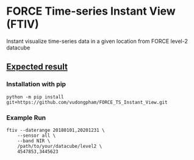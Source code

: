 # FORCE Time-series Instant View (FTIV)
Instant visualize time-series data in a given location from  FORCE level-2 datacube

## [Expected result](https://github.com/vudongpham/FORCE_TS_Instant_View)

### Installation with pip
```
python -m pip install git+https://github.com/vudongpham/FORCE_TS_Instant_View.git
```

### Example Run
```
ftiv --daterange 20180101,20201231 \
    --sensor all \
    --band NIR \
    /path/to/your/datacube/level2 \
    4547853,3445623
```


 
